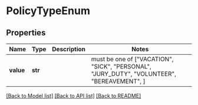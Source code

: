 # PolicyTypeEnum


## Properties
Name | Type | Description | Notes
------------ | ------------- | ------------- | -------------
**value** | **str** |  |  must be one of ["VACATION", "SICK", "PERSONAL", "JURY_DUTY", "VOLUNTEER", "BEREAVEMENT", ]

[[Back to Model list]](../README.md#documentation-for-models) [[Back to API list]](../README.md#documentation-for-api-endpoints) [[Back to README]](../README.md)


